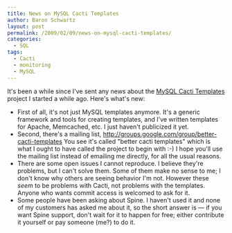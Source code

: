 ```yaml
---
title: News on MySQL Cacti Templates
author: Baron Schwartz
layout: post
permalink: /2009/02/09/news-on-mysql-cacti-templates/
categories:
  - SQL
tags:
  - Cacti
  - monitoring
  - MySQL
---
```

It's been a while since I've sent any news about the [MySQL Cacti Templates][1] project I started a while ago. Here's what's new:

*   First of all, it's not just MySQL templates anymore. It's a generic framework and tools for creating templates, and I've written templates for Apache, Memcached, etc. I just haven't publicized it yet.
*   Second, there's a mailing list, <http://groups.google.com/group/better-cacti-templates> You see it's called "better cacti templates" which is what I ought to have called the project to begin with :-) I hope you'll use the mailing list instead of emailing me directly, for all the usual reasons.
*   There are some open issues I cannot reproduce. I believe they're problems, but I can't solve them. Some of them make no sense to me; I don't know why others are seeing behavior I'm not. However these *seem* to be problems with Cacti, not problems with the templates. Anyone who wants commit access is welcomed to ask for it.
*   Some people have been asking about Spine. I haven't used it and none of my customers has asked me about it, so the short answer is &#8212; if you want Spine support, don't wait for it to happen for free; either contribute it yourself or pay someone (me?) to do it.

 [1]: http://code.google.com/p/mysql-cacti-templates/

